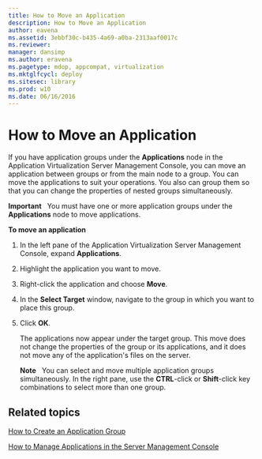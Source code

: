 ```yaml
---
title: How to Move an Application
description: How to Move an Application
author: eavena
ms.assetid: 3ebbf30c-b435-4a69-a0ba-2313aaf0017c
ms.reviewer: 
manager: dansimp
ms.author: eravena
ms.pagetype: mdop, appcompat, virtualization
ms.mktglfcycl: deploy
ms.sitesec: library
ms.prod: w10
ms.date: 06/16/2016
---
```



# How to Move an Application


If you have application groups under the **Applications** node in the Application Virtualization Server Management Console, you can move an application between groups or from the main node to a group. You can move the applications to suit your operations. You also can group them so that you can change the properties of nested groups simultaneously.

**Important**  
You must have one or more application groups under the **Applications** node to move applications.

 

**To move an application**

1.  In the left pane of the Application Virtualization Server Management Console, expand **Applications**.

2.  Highlight the application you want to move.

3.  Right-click the application and choose **Move**.

4.  In the **Select Target** window, navigate to the group in which you want to place this group.

5.  Click **OK**.

    The applications now appear under the target group. This move does not change the properties of the group or its applications, and it does not move any of the application's files on the server.

    **Note**  
    You can select and move multiple application groups simultaneously. In the right pane, use the **CTRL**-click or **Shift**-click key combinations to select more than one group.

     

## Related topics


[How to Create an Application Group](how-to-create-an-application-group.md)

[How to Manage Applications in the Server Management Console](how-to-manage-applications-in-the-server-management-console.md)

 

 





